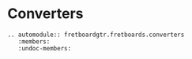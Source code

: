 # Converters


```{eval-rst}
.. automodule:: fretboardgtr.fretboards.converters
   :members:
   :undoc-members:

```
